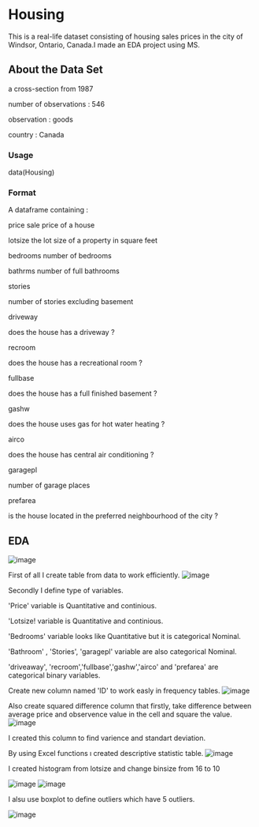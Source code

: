 # Housing
This is a real-life dataset consisting of housing sales prices in the city of Windsor, Ontario, Canada.I made an EDA project using MS.
## About the Data Set

a cross-section from 1987

number of observations : 546

observation : goods

country : Canada

### Usage

data(Housing)

### Format
A dataframe containing :

price
sale price of a house

lotsize
the lot size of a property in square feet

bedrooms
number of bedrooms

bathrms
number of full bathrooms

stories

number of stories excluding basement

driveway

does the house has a driveway ?

recroom

does the house has a recreational room ?

fullbase

does the house has a full finished basement ?

gashw

does the house uses gas for hot water heating ?

airco

does the house has central air conditioning ?

garagepl

number of garage places

prefarea

is the house located in the preferred neighbourhood of the city ?

## EDA 
![image](https://github.com/user-attachments/assets/c42308cb-69a4-4860-9b2f-4bba8022e3b0)

First of all I create table from data to work efficiently.
![image](https://github.com/user-attachments/assets/1123f307-9853-4456-9fa3-b369769d2b2c)

Secondly I define type of variables.

'Price' variable is Quantitative and continious.

'Lotsize! variable is Quantitative and continious.

'Bedrooms' variable looks like Quantitative but it is categorical Nominal.

'Bathroom' , 'Stories', 'garagepl' variable are also categorical Nominal.

'driveaway', 'recroom','fullbase','gashw','airco' and 'prefarea' are categorical binary variables.

Create new column named 'ID' to work easly in frequency tables.
![image](https://github.com/user-attachments/assets/19583b7b-ff56-4559-b13a-92cdcd508d59)

Also create squared difference column that firstly, take difference between average price and observence value in the cell and square the value.
![image](https://github.com/user-attachments/assets/7d6d5b8d-69fc-4455-a0e8-a3c2417392c9)

I created this column to find varience and standart deviation.

By using Excel functions ı created descriptive statistic table.
![image](https://github.com/user-attachments/assets/0a2cba7e-9407-4136-8596-27cbccbf5e8c)

I created histogram from lotsize and change binsize from 16 to 10

![image](https://github.com/user-attachments/assets/1cea1d7a-c504-452e-9a44-fe6a06349396)
![image](https://github.com/user-attachments/assets/111dc762-1c4b-4e57-be3c-a02794bd0a79)

I alsu use boxplot to define outliers which have 5 outliers.

![image](https://github.com/user-attachments/assets/19bf2dca-c848-40a6-8531-8185d52bb6a8)










